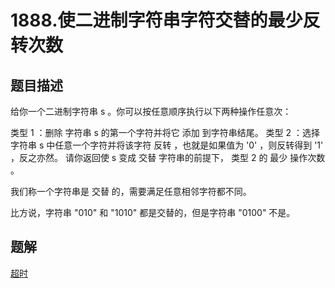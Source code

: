 # 1888.使二进制字符串字符交替的最少反转次数

## 题目描述
给你一个二进制字符串 s 。你可以按任意顺序执行以下两种操作任意次：

类型 1 ：删除 字符串 s 的第一个字符并将它 添加 到字符串结尾。
类型 2 ：选择 字符串 s 中任意一个字符并将该字符 反转 ，也就是如果值为 '0' ，则反转得到 '1' ，反之亦然。
请你返回使 s 变成 交替 字符串的前提下， 类型 2 的 最少 操作次数 。

我们称一个字符串是 交替 的，需要满足任意相邻字符都不同。

比方说，字符串 "010" 和 "1010" 都是交替的，但是字符串 "0100" 不是。

## 题解
[超时](./run.js)